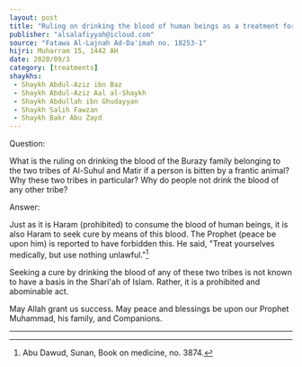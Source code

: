 ```yaml
---
layout: post
title: "Ruling on drinking the blood of human beings as a treatment for rabies"
publisher: "alsalafiyyah@icloud.com"
source: "Fatawa Al-Lajnah Ad-Da'imah no. 18253-1"
hijri: Muharram 15, 1442 AH
date: 2020/09/3
category: [treatments]
shaykhs: 
 - Shaykh Abdul-Aziz ibn Baz
 - Shaykh Abdul-Aziz Aal al-Shaykh
 - Shaykh Abdullah ibn Ghudayyan
 - Shaykh Salih Fawzan
 - Shaykh Bakr Abu Zayd
---
```


Question:

What is the ruling on drinking the blood of the Burazy family belonging to the two tribes of Al-Suhul and Matir if a person is bitten by a frantic animal? Why these two tribes in particular? Why do people not drink the blood of any other tribe? 

Answer:

Just as it is Haram (prohibited) to consume the blood of human beings, it is also Haram to seek cure by means of this blood. The Prophet (peace be upon him) is reported to have forbidden this. He said, "Treat yourselves medically, but use nothing unlawful."[^1] 

Seeking a cure by drinking the blood of any of these two tribes is not known to have a basis in the Shari'ah of Islam. Rather, it is a prohibited and abominable act.

May Allah grant us success. May peace and blessings be upon our Prophet Muhammad, his family, and Companions. 

---

[^1]: Abu Dawud, Sunan, Book on medicine, no. 3874.
